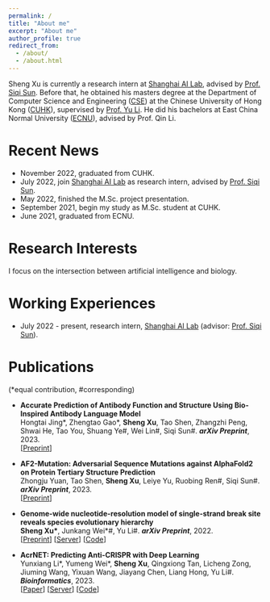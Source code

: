 ```yaml
---
permalink: /
title: "About me"
excerpt: "About me"
author_profile: true
redirect_from: 
  - /about/
  - /about.html
---
```



Sheng Xu is currently a research intern at [Shanghai AI Lab](https://www.shlab.org.cn/), advised by [Prof. Siqi Sun](https://intersun.github.io/). Before that, he obtained his masters degree at the Department of Computer Science and Engineering ([CSE](https://www.cse.cuhk.edu.hk/)) at the Chinese University of Hong Kong ([CUHK](https://www.cuhk.edu.hk/english/index.html)), supervised by [Prof. Yu Li](https://liyu95.com/). He did his bachelors at East China Normal University ([ECNU](https://english.ecnu.edu.cn/)), advised by Prof. Qin Li.

Recent News
======
- November 2022, graduated from CUHK.
- July 2022, join [Shanghai AI Lab](https://www.shlab.org.cn/) as research intern, advised by [Prof. Siqi Sun](https://intersun.github.io/).
- May 2022, finished the M.Sc. project presentation.
- September 2021, begin my study as M.Sc. student at CUHK.
- June 2021, graduated from ECNU.

Research Interests
======
I focus on the intersection between artificial intelligence and biology. 


Working Experiences
======
- July 2022 - present, research intern, [Shanghai AI Lab](https://www.shlab.org.cn/) (advisor: [Prof. Siqi Sun](https://intersun.github.io/)).

Publications 
======
(\*equal contribution, #corresponding)
- 	**Accurate Prediction of Antibody Function and Structure Using Bio-Inspired Antibody Language Model**  
    Hongtai Jing\*, Zhengtao Gao\*, **Sheng Xu**, Tao Shen, Zhangzhi Peng, Shwai He, Tao You, Shuang Ye#, Wei Lin#, Siqi Sun#. ***arXiv Preprint***, 2023.  
    \[[Preprint](https://arxiv.org/abs/2308.16713)\] 

- 	**AF2-Mutation: Adversarial Sequence Mutations against AlphaFold2 on Protein Tertiary Structure Prediction**  
    Zhongju Yuan, Tao Shen, **Sheng Xu**, Leiye Yu, Ruobing Ren#, Siqi Sun#. ***arXiv Preprint***, 2023.  
    \[[Preprint](https://arxiv.org/abs/2305.08929)\] 
    
- 	**Genome-wide nucleotide-resolution model of single-strand break site reveals species evolutionary hierarchy**  
    **Sheng Xu\***, Junkang Wei\*#, Yu Li#. ***arXiv Preprint***, 2022.  
    \[[Preprint](https://arxiv.org/abs/2208.09813)\] \[[Server](https://proj.cse.cuhk.edu.hk/aihlab/ssblazer/)\] \[[Code](https://github.com/sxu99/ssblazer)\]

-   **AcrNET: Predicting Anti-CRISPR with Deep Learning**  
    Yunxiang Li\*, Yumeng Wei\*, **Sheng Xu**, Qingxiong Tan, Licheng Zong, Jiuming Wang, Yixuan Wang, Jiayang Chen, Liang Hong, Yu Li#. ***Bioinformatics***, 2023.  
    \[[Paper](https://doi.org/10.1093/bioinformatics/btad259)\] \[[Server](https://proj.cse.cuhk.edu.hk/aihlab/acrnet/)\] \[[Code](https://github.com/banma12956/AcrNET)\]
